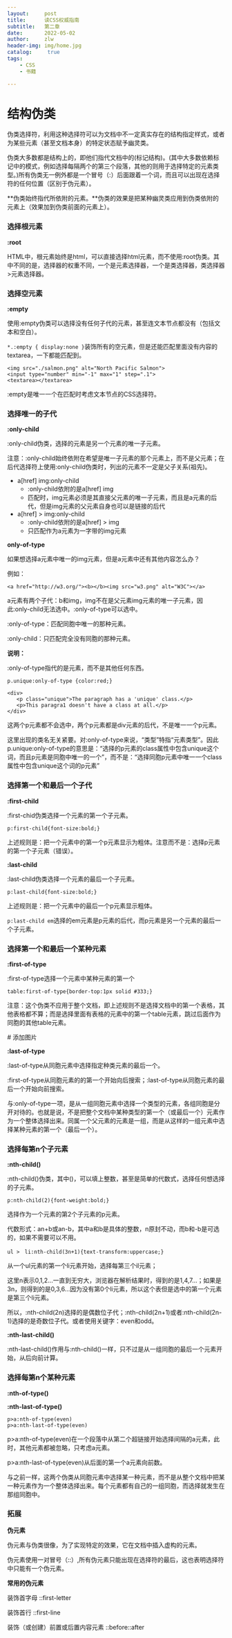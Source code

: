 ```yaml
---
layout:     post
title:      读CSS权威指南
subtitle:   第二章
date:       2022-05-02
author:     zlw
header-img: img/home.jpg
catalog: 	 true
tags:
    - CSS
    - 书籍

---
```


# 结构伪类

伪类选择符，利用这种选择符可以为文档中不一定真实存在的结构指定样式，或者为某些元素（甚至文档本身）的特定状态赋予幽灵类。



伪类大多数都是结构上的，即他们指代文档中的(标记结构)。(其中大多数依赖标记中的模式，例如选择每隔两个的第三个段落，其他的则用于选择特定的元素类型。)所有伪类无一例外都是一个冒号（:）后面跟着一个词，而且可以出现在选择符的任何位置（区别于伪元素）。

**伪类始终指代所依附的元素。**伪类的效果是把某种幽灵类应用到伪类依附的元素上（效果加到伪类前面的元素上）。

### 选择根元素

**:root**

HTML中，根元素始终是html，可以直接选择html元素，而不使用:root伪类。其中不同的是，选择器的权重不同，一个是元素选择器，一个是类选择器，类选择器>元素选择器。

### 选择空元素

**:empty**

使用:empty伪类可以选择没有任何子代的元素，甚至连文本节点都没有（包括文本和空白）。

`*.:empty { display:none }`装饰所有的空元素，但是还能匹配里面没有内容的textarea，一下都能匹配到。

```
<img src="./salmon.png" alt="North Pacific Salmon">
<input type="number" min="-1" max="1" step=".1">
<textarea></textarea>
```

:empty是唯一一个在匹配时考虑文本节点的CSS选择符。

### 选择唯一的子代

**:only-child**

:only-child伪类，选择的元素是另一个元素的唯一子元素。

注意：:only-child始终依附在希望是唯一子元素的那个元素上，而不是父元素；在后代选择符上使用:only-child伪类时，列出的元素不一定是父子关系(祖先)。

- a[href] img:only-child
  - :only-child依附的是a[href] img
  - 匹配时，img元素必须是其直接父元素的唯一子元素，而且是a元素的后代，但是img元素的父元素自身也可以是链接的后代
- a[href] > img:only-child
  - :only-child依附的是a[href] > img
  - 只匹配作为a元素为一字带的img元素

**only-of-type**

如果想选择a元素中唯一的img元素，但是a元素中还有其他内容怎么办？

例如：

```
<a href="http://w3.org/"><b></b><img src="w3.png" alt="W3C"></a>
```

a元素有两个子代：b和img，img不在是父元素img元素的唯一子元素，因此:only-child无法选中。:only-of-type可以选中。

:only-of-type：匹配同胞中唯一的那种元素。

:only-child：只匹配完全没有同胞的那种元素。

**说明：**

:only-of-type指代的是元素，而不是其他任何东西。

```
p.unique:only-of-type {color:red;}

<div>
   <p class="unique">The paragraph has a 'unique' class.</p>
   <p>This paragra1 doesn't have a class at all.</p>
</div>
```

这两个p元素都不会选中，两个p元素都是div元素的后代，不是唯一一个p元素。

这里出现的类名无关紧要。对:only-of-type来说，“类型”特指“元素类型”。因此p.unique:only-of-type的意思是：“选择的p元素的class属性中包含unique这个词，而且p元素是同胞中唯一的一个”，而不是：“选择同胞p元素中唯一一个class属性中包含unique这个词的p元素”

### 选择第一个和最后一个子代

**:first-child**

:first-chid伪类选择一个元素的第一个子元素。

```
p:first-child{font-size:bold;}
```

上述规则是：把一个元素中的第一个p元素显示为粗体。注意而不是：选择p元素的第一个子元素（错误）。

**:last-child**

:last-child伪类选择一个元素的最后一个子元素。

```
p:last-child{font-size:bold;}
```

上述规则是：把一个元素中的最后一个p元素显示粗体。

`p:last-child em`选择的em元素是p元素的后代，而p元素是另一个元素的最后一个子元素。

### 选择第一个和最后一个某种元素

**:first-of-type**

:first-of-type选择一个元素中某种元素的第一个

```
table:first-of-type{border-top:1px solid #333;}
```

注意：这个伪类不应用于整个文档，即上述规则不是选择文档中的第一个表格，其他表格都不算；而是选择里面有表格的元素中的第一个table元素，跳过后面作为同胞的其他table元素。



\# 添加图片



**:last-of-type**

:last-of-type从同胞元素中选择指定种类元素的最后一个。

:first-of-type从同胞元素的的第一个开始向后搜索；:last-of-type从同胞元素的最后一个开始向前搜索。

与:only-of-type一项，是从一组同胞元素中选择一个类型的元素，各组同胞是分开对待的。也就是说，不是把整个文档中某种类型的第一个（或最后一个）元素作为一个整体选择出来。同属一个父元素的元素是一组，而是从这样的一组元素中选择某种元素的第一个（最后一个）。

### 选择每第n个子元素

**:nth-child()**

:nth-child()伪类，其中()，可以填上整数，甚至是简单的代数式，选择任何想选择的子元素。

````
p:nth-child(2){font-weight:bold;}
````

选择作为一个元素的第2个子元素的p元素。

代数形式：an+b或an-b，其中a和b是具体的整数，n原封不动，而b和-b是可选的，如果不需要可以不用。

```
ul >　li:nth-child(3n+1){text-transform:uppercase;}
```

从一个ul元素的第一个li元素开始，选择每第三个il元素；

这里n表示0,1,2...一直到无穷大，浏览器在解析结果时，得到的是1,4,7...；如果是3n，则得到的是0,3,6...因为没有第0个li元素，所以这个表但是选中的第一个元素是第三个li元素。

所以，:nth-child(2n)选择的是偶数位子代；:nth-child(2n+1)或者:nth-child(2n-1)选择的是奇数位子代。或者使用关键字：even和odd。

**:nth-last-child()**

:nth-last-child()作用与:nth-child()一样，只不过是从一组同胞的最后一个元素开始，从后向前计算。

### 选择每第n个某种元素

**:nth-of-type()**

**:nth-last-of-type()**

```
p>a:nth-of-type(even)
p>a:nth-last-of-type(even)
```

p>a:nth-of-type(even)在一个段落中从第二个超链接开始选择间隔的a元素，此时，其他元素都被忽略，只考虑a元素。

p>a:nth-last-of-type(even)从后面的第一个a元素向前数。

与之前一样，这两个伪类从同胞元素中选择某一种元素，而不是从整个文档中把某一种元素作为一个整体选择出来。每个元素都有自己的一组同胞，而选择就发生在那组同胞中。



### 拓展	

**伪元素**

伪元素与伪类很像，为了实现特定的效果，它在文档中插入虚构的元素。

伪元素使用一对冒号（::）,所有伪元素只能出现在选择符的最后，这也表明选择符中只能有一个伪元素。

**常用的伪元素**

装饰首字母	::first-letter

装饰首行	::first-line

装饰（或创建）前置或后置内容元素	::before\::after